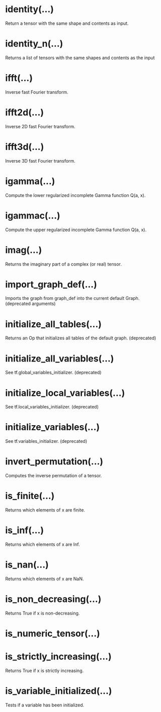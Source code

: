 # identity(...)
Return a tensor with the same shape and contents as input.

# identity_n(...)
Returns a list of tensors with the same shapes and contents as the input

# ifft(...)
Inverse fast Fourier transform.

# ifft2d(...)
Inverse 2D fast Fourier transform.

# ifft3d(...)
Inverse 3D fast Fourier transform.

# igamma(...)
Compute the lower regularized incomplete Gamma function Q(a, x).

# igammac(...)
Compute the upper regularized incomplete Gamma function Q(a, x).

# imag(...)
Returns the imaginary part of a complex (or real) tensor.

# import_graph_def(...)
Imports the graph from graph_def into the current default Graph. (deprecated arguments)

# initialize_all_tables(...)
Returns an Op that initializes all tables of the default graph. (deprecated)

# initialize_all_variables(...)
See tf.global_variables_initializer. (deprecated)

# initialize_local_variables(...)
See tf.local_variables_initializer. (deprecated)

# initialize_variables(...)
See tf.variables_initializer. (deprecated)

# invert_permutation(...)
Computes the inverse permutation of a tensor.

# is_finite(...)
Returns which elements of x are finite.

# is_inf(...)
Returns which elements of x are Inf.

# is_nan(...)
Returns which elements of x are NaN.

# is_non_decreasing(...)
Returns True if x is non-decreasing.

# is_numeric_tensor(...)

# is_strictly_increasing(...)
Returns True if x is strictly increasing.

# is_variable_initialized(...)
Tests if a variable has been initialized.
